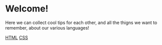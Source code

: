 <!-- TITLE: Language Notes Home -->
<!-- SUBTITLE: A Collection of notes, tips, and resources around our Programming Languages! -->

# Welcome!
Here we can collect cool tips for each other, and all the thigns we want to remember, about our various languages!


[HTML](html)
[CSS](css)

